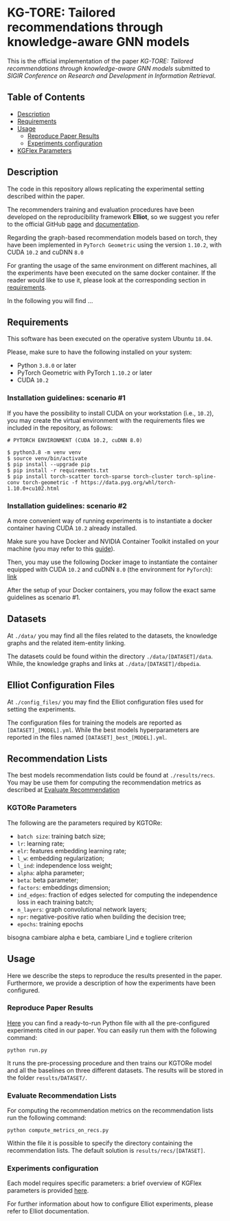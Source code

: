 # KG-TORE: Tailored recommendations through knowledge-aware GNN models

This is the official implementation of the paper
*KG-TORE: Tailored recommendations through knowledge-aware GNN models* submitted to *SIGIR Conference on Research and Development in Information Retrieval*.

## Table of Contents

- [Description](#description)
- [Requirements](#requirements)
- [Usage](#usage)
  - [Reproduce Paper Results](#reproduce-paper-results)
  - [Experiments configuration](#experiments-configuration)
- [KGFlex Parameters](#kgtore-parameters)


## Description

The code in this repository allows replicating the experimental setting described within the paper.

The recommenders training and evaluation procedures have been developed on the reproducibility framework **Elliot**,
so we suggest you refer to the official GitHub 
[page](https://github.com/sisinflab/elliot) and 
[documentation](https://elliot.readthedocs.io/en/latest/).

Regarding the graph-based recommendation models based on torch, they have been implemented
in `PyTorch Geometric` using the version `1.10.2`, with CUDA `10.2` and cuDNN `8.0`

For granting the usage of the same environment on different machines, 
all the experiments have been executed on the same docker container.
If the reader would like to use it, 
please look at the corresponding section in [requirements](#requirements).

In the following you will find ...

## Requirements 

This software has been executed on the operative system Ubuntu `18.04`.

Please, make sure to have the following installed on your system:

* Python `3.8.0` or later
* PyTorch Geometric with PyTorch `1.10.2` or later
* CUDA `10.2`

### Installation guidelines: scenario #1
If you have the possibility to install CUDA on your workstation (i.e., `10.2`), you may create the virtual environment with the requirements files we included in the repository, as follows:

```
# PYTORCH ENVIRONMENT (CUDA 10.2, cuDNN 8.0)

$ python3.8 -m venv venv
$ source venv/bin/activate
$ pip install --upgrade pip
$ pip install -r requirements.txt
$ pip install torch-scatter torch-sparse torch-cluster torch-spline-conv torch-geometric -f https://data.pyg.org/whl/torch-1.10.0+cu102.html
```

### Installation guidelines: scenario #2
A more convenient way of running experiments is to instantiate a docker container having CUDA `10.2` already installed.

Make sure you have Docker and NVIDIA Container Toolkit installed on your machine (you may refer to this [guide](https://docs.nvidia.com/datacenter/cloud-native/container-toolkit/install-guide.html#installing-on-ubuntu-and-debian)).

Then, you may use the following Docker image to instantiate the container equipped with CUDA `10.2` and cuDNN `8.0` (the environment for `PyTorch`): [link](https://hub.docker.com/layers/nvidia/cuda/10.2-cudnn8-devel-ubuntu18.04/images/sha256-3d1aefa978b106e8cbe50743bba8c4ddadacf13fe3165dd67a35e4d904f3aabe?context=explore)

After the setup of your Docker containers, you may follow the exact same guidelines as scenario #1.

## Datasets

At `./data/` you may find all the files related to 
the datasets, the knowledge graphs and the related item-entity linking.

The datasets could be found within the directory `./data/[DATASET]/data`.
While, the knowledge graphs and links at  `./data/[DATASET]/dbpedia`.

## Elliot Configuration Files

At `./config_files/` you may find the Elliot configuration files used for setting the experiments.


The configuration files for training the models are reported as `[DATASET]_[MODEL].yml`. 
While the best models hyperparameters are reported in the files named `[DATASET]_best_[MODEL].yml`. 

## Recommendation Lists

The best models recommendation lists could be found at `./results/recs`. 
You may be use them for computing the recommendation metrics as described at [Evaluate Recommendation](#Evaluate-Recommendation-Lists)

### KGTORe Parameters

The following are the parameters required by KGTORe:
- ```batch size```: training batch size;
- ```lr```: learning rate;
- ```elr```: features embedding learning rate;
- ```l_w```: embedding regularization;
- ```l_ind```: independence loss weight;
- ```alpha```: alpha parameter;
- ```beta```: beta parameter;
- ```factors```: embeddings dimension;
- ```ind_edges```: fraction of edges selected for computing the independence loss in each training batch;
- ```n_layers```: graph convolutional network layers;
- ```npr```: negative-positive ratio when building the decision tree;
- ```epochs```: training epochs

bisogna cambiare alpha e beta, cambiare l_ind e togliere criterion

## Usage

Here we describe the steps to reproduce the results presented in the paper. 
Furthermore, we provide a description of how the experiments have been configured.

### Reproduce Paper Results

[Here](run.py) you can find a ready-to-run Python file with all the pre-configured experiments cited in our paper.
You can easily run them with the following command:

```
python run.py
```

It runs the pre-processing procedure and then trains our KGTORe model and all the baselines on three different datasets.
The results will be stored in the folder ```results/DATASET/```.


### Evaluate Recommendation Lists

For computing the recommendation metrics on the recommendation lists run the following command:

```
python compute_metrics_on_recs.py
```

Within the file it is possible to specify the directory containing the recommendation lists.
The default solution is ```results/recs/[DATASET]```.

### Experiments configuration

Each model requires specific parameters: a brief overview of KGFlex parameters is provided [here](#kgflex-parameters).

For further information about how to configure Elliot experiments, please refer to Elliot documentation.

